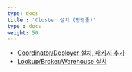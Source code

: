 ```yaml
---
type: docs
title : 'Cluster 설치 (명령줄)'
type : docs
weight: 50
---
```


* [Coordinator/Deployer 설치, 패키지 추가](./coordinator-deployer-install)
* [Lookup/Broker/Warehouse 설치](./lookup-broker-warehouse-install)
